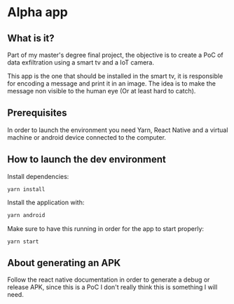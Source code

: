 # Alpha app

## What is it?

Part of my master's degree final project, the objective is to create a PoC of data exfiltration using a smart tv and a IoT camera. 

This app is the one that should be installed in the smart tv, it is responsible for encoding a message and print it in an image. The idea is to make the message non visible to the human eye (Or at least hard to catch).

## Prerequisites

In order to launch the environment you need Yarn, React Native and a virtual machine or android device connected to the computer.

## How to launch the dev environment

Install dependencies:
```
yarn install
```

Install the application with:
```bash
yarn android
```

Make sure to have this running in order for the app to start properly:
```
yarn start
```

## About generating an APK

Follow the react native documentation in order to generate a debug or release APK, since this is a PoC I don't really think this is something I will need.
